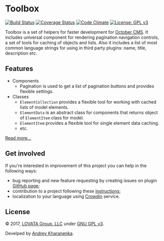 # Toolbox

[![Build Status](https://travis-ci.org/lovata/oc-toolbox-plugin.svg?branch=master)](https://travis-ci.org/lovata/oc-toolbox-plugin)
[![Coverage Status](https://coveralls.io/repos/github/lovata/oc-toolbox-plugin/badge.svg?branch=master)](https://coveralls.io/github/lovata/oc-toolbox-plugin?branch=master)
[![Code Climate](https://codeclimate.com/github/lovata/oc-toolbox-plugin/badges/gpa.svg)](https://codeclimate.com/github/lovata/oc-toolbox-plugin)
[![License: GPL v3](https://img.shields.io/badge/License-GPL%20v3-blue.svg)](https://www.gnu.org/licenses/gpl-3.0)


Toolbox is a set of helpers for faster development for [October CMS](https://github.com/octobercms/october). It includes universal component for rendering pagination navigation controls, a set of tools for caching of objects and lists. Also it includes a list of most common language strings for using in third party plugins: name, title, description etc.

## Features

* Components
    * Pagination is used to get a list of pagination buttons and provides flexible settings.
* Classes
    * `ElementCollection` provides a flexible tool for working with cached lists of model elements.
    * `ElementData` is an abstract class for components that returns object of `ElementItem` class for model.
    * `ElementItem` provides a flexible tool for single element data caching.
    * etc.
    
[Read more…](https://github.com/lovata/oc-toolbox-plugin/wiki)

## Get involved

If you're interested in improvement of this project you can help in the following ways:
* bug reporting and new feature requesting by creating issues on plugin [GitHub page](https://github.com/lovata/oc-toolbox-plugin/issues);
* contribution to a project following these [instructions](https://github.com/lovata/oc-toolbox-plugin/blob/master/CONTRIBUTING.md);
* localization to your language using [Crowdin](https://crowdin.com/project/toolbox-plugin-for-october-cms) service.

## License

© 2017, [LOVATA Group, LLC](https://github.com/lovata) under [GNU GPL v3](https://opensource.org/licenses/GPL-3.0).

Develped by [Andrey Kharanenka](https://github.com/kharanenka).
